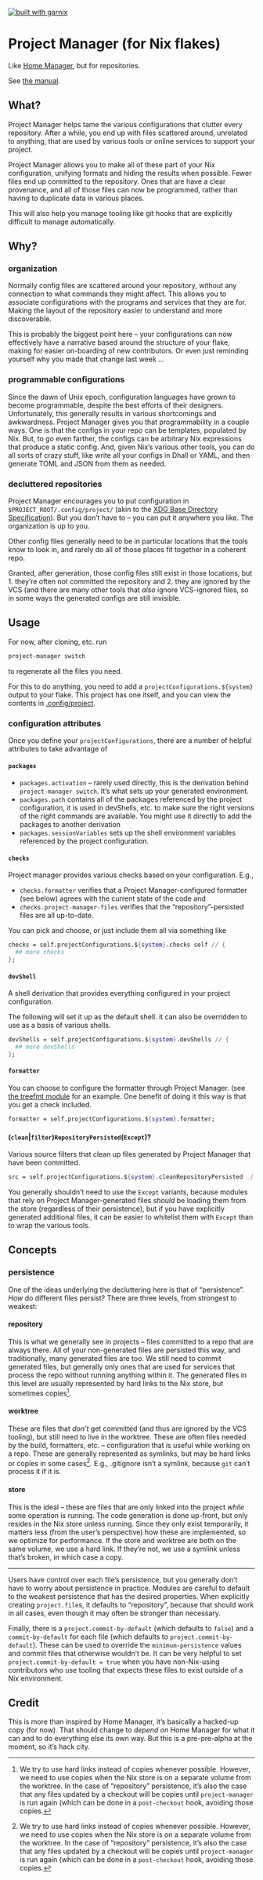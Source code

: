 [![built with garnix](https://img.shields.io/endpoint?url=https%3A%2F%2Fgarnix.io%2Fapi%2Fbadges%2Fsellout%2Fproject-manager%3Fbranch%3Dmain)](https://garnix.io)

# Project Manager (for Nix flakes)

Like [Home Manager](https://nix-community.github.io/home-manager/), but for repositories.

See [the manual](https://sellout.github.io/project-manager/).

## What?

Project Manager helps tame the various configurations that clutter every repository. After a while, you end up with files scattered around, unrelated to anything, that are used by various tools or online services to support your project.

Project Manager allows you to make all of these part of your Nix configuration, unifying formats and hiding the results when possible. Fewer files end up committed to the repository. Ones that are have a clear provenance, and all of those files can now be programmed, rather than having to duplicate data in various places.

This will also help you manage tooling like git hooks that are explicitly difficult to manage automatically.

## Why?

### organization

Normally config files are scattered around your repository, without any connection to what commands they might affect. This allows you to associate configurations with the programs and services that they are for. Making the layout of the repository easier to understand and more discoverable.

This is probably the biggest point here – your configurations can now effectively have a narrative based around the structure of your flake, making for easier on-boarding of new contributors. Or even just reminding yourself why you made that change last week …

### programmable configurations

Since the dawn of Unix epoch, configuration languages have grown to become programmable, despite the best efforts of their designers. Unfortunately, this generally results in various shortcomings and awkwardness. Project Manager gives you that programmability in a couple ways. One is that the configs in your repo can be templates, populated by Nix. But, to go even farther, the configs can be arbitrary Nix expressions that produce a static config. And, given Nix’s various other tools, you can do all sorts of crazy stuff, like write all your configs in Dhall or YAML, and then generate TOML and JSON from them as needed.

### decluttered repositories

Project Manager encourages you to put configuration in `$PROJECT_ROOT/.config/project/` (akin to the [XDG Base Directory Specification](https://specifications.freedesktop.org/basedir-spec/basedir-spec-latest.html)). But you don’t have to – you can put it anywhere you like. The organization is up to you.

Other config files generally need to be in particular locations that the tools know to look in, and rarely do all of those places fit together in a coherent repo.

Granted, after generation, those config files still exist in those locations, but 1. they’re often not committed the repository and 2. they are ignored by the VCS (and there are many other tools that _also_ ignore VCS-ignored files, so in some ways the generated configs are still invisible.

## Usage

For now, after cloning, etc. run

```bash
project-manager switch
```

to regenerate all the files you need.

For this to do anything, you need to add a `projectConfigurations.${system}` output to your flake. This project has one itself, and you can view the contents in [.config/project](./.config/project/default.nix).

### configuration attributes

Once you define your `projectConfigurations`, there are a number of helpful attributes to take advantage of

#### `packages`

- `packages.activation` – rarely used directly, this is the derivation behind `project-manager switch`. It’s what sets up your generated environment.
- `packages.path` contains all of the packages referenced by the project configuration, it is used in devShells, etc. to make sure the right versions of the right commands are available. You might use it directly to add the packages to another derivation
- `packages.sessionVariables` sets up the shell environment variables referenced by the project configuration.

#### `checks`

Project manager provides various checks based on your configuration. E.g.,

- `checks.formatter` verifies that a Project Manager-configured formatter (see below) agrees with the current state of the code and
- `checks.project-manager-files` verifies that the “repository”-persisted files are all up-to-date.

You can pick and choose, or just include them all via something like

```nix
checks = self.projectConfigurations.${system}.checks self // {
  ## more checks
};
```

#### `devShell`

A shell derivation that provides everything configured in your project configuration.

The following will set it up as the default shell. it can also be overridden to use as a basis of various shells.

```nix
devShells = self.projectConfigurations.${system}.devShells // {
  ## more devShells
};
```

#### `formatter`

You can choose to configure the formatter through Project Manager. (see [the treefmt module](./modules/programs/treefmt.nix) for an example. One benefit of doing it this way is that you get a check included.

```nix
formatter = self.projectConfigurations.${system}.formatter;
```

#### (`clean`|`filter`)`RepositoryPersisted`(`Except`)?

Various source filters that clean up files generated by Project Manager that have been committed.

```nix
src = self.projectConfigurations.${system}.cleanRepositoryPersisted ./.;
```

You generally shouldn’t need to use the `Except` variants, because modules that rely on Project Manager-generated files _should_ be loading them from the store (regardless of their persistence), but if you have explicitly generated additional files, it can be easier to whitelist them with `Except` than to wrap the various tools.

## Concepts

### persistence

One of the ideas underlying the decluttering here is that of “persistence”. _How_ do different files persist? There are three levels, from strongest to weakest:

#### repository

This is what we generally see in projects – files committed to a repo that are always there. All of your non-generated files are persisted this way, and traditionally, many generated files are too. We still need to commit generated files, but generally only ones that are used for services that process the repo without running anything within it. The generated files in this level are usually represented by hard links to the Nix store, but sometimes copies[^1].

#### worktree

These are files that _don’t_ get committed (and thus are ignored by the VCS tooling), but still need to live in the worktree. These are often files needed by the build, formatters, etc. – configuration that is useful while working on a repo. These are generally represented as symlinks, but may be hard links or copies in some cases[^1]. E.g., .gitignore isn’t a symlink, because `git` can’t process it if it is.

[^1]: We try to use hard links instead of copies whenever possible. However, we need to use copies when the Nix store is on a separate volume from the worktree. In the case of “repository” persistence, it’s also the case that any files updated by a checkout will be copies until `project-manager` is run again (which can be done in a `post-checkout` hook, avoiding those copies.

#### store

This is the ideal – these are files that are only linked into the project _while_ some operation is running. The code generation is done up-front, but only resides in the Nix store unless running. Since they only exist temporarily, it matters less (from the user’s perspective) how these are implemented, so we optimize for performance. If the store and worktree are both on the same volume, we use a hard link. If they’re not, we use a symlink unless that’s broken, in which case a copy.

---

Users have control over each file’s persistence, but you generally don’t have to worry about persistence in practice. Modules are careful to default to the weakest persistence that has the desired properties. When explicitly creating `project.file`s, it defaults to “repository”, because that should work in all cases, even though it may often be stronger than necessary.

Finally, there is a `project.commit-by-default` (which defaults to `false`) and a `commit-by-default` for each file (which defaults to `project.commit-by-default`). These can be used to override the `minimum-persistence` values and commit files that otherwise wouldn’t be. It can be very helpful to set `project.commit-by-default = true` when you have non-Nix-using contributors who use tooling that expects these files to exist outside of a Nix environment.

## Credit

This is more than inspired by Home Manager, it’s basically a hacked-up copy (for now). That should change to _depend on_ Home Manager for what it can and to do everything else its own way. But this is a pre-pre-alpha at the moment, so it’s hack city.
